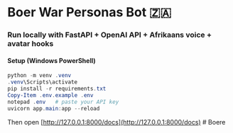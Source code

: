 # Boer War Personas Bot 🇿🇦

### Run locally with FastAPI + OpenAI API + Afrikaans voice + avatar hooks

#### Setup (Windows PowerShell)
```powershell
python -m venv .venv
.venv\Scripts\activate
pip install -r requirements.txt
Copy-Item .env.example .env
notepad .env   # paste your API key
uvicorn app.main:app --reload
```
Then open [http://127.0.0.1:8000/docs](http://127.0.0.1:8000/docs)
#   B o e r e  
 